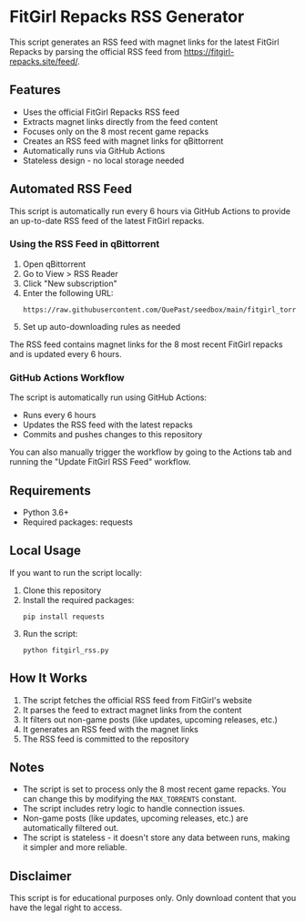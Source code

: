 # FitGirl Repacks RSS Generator

This script generates an RSS feed with magnet links for the latest FitGirl Repacks by parsing the official RSS feed from https://fitgirl-repacks.site/feed/.

## Features

- Uses the official FitGirl Repacks RSS feed
- Extracts magnet links directly from the feed content
- Focuses only on the 8 most recent game repacks
- Creates an RSS feed with magnet links for qBittorrent
- Automatically runs via GitHub Actions
- Stateless design - no local storage needed

## Automated RSS Feed

This script is automatically run every 6 hours via GitHub Actions to provide an up-to-date RSS feed of the latest FitGirl repacks.

### Using the RSS Feed in qBittorrent

1. Open qBittorrent
2. Go to View > RSS Reader
3. Click "New subscription"
4. Enter the following URL:
   ```
   https://raw.githubusercontent.com/QuePast/seedbox/main/fitgirl_torrents.xml
   ```
5. Set up auto-downloading rules as needed

The RSS feed contains magnet links for the 8 most recent FitGirl repacks and is updated every 6 hours.

### GitHub Actions Workflow

The script is automatically run using GitHub Actions:
- Runs every 6 hours
- Updates the RSS feed with the latest repacks
- Commits and pushes changes to this repository

You can also manually trigger the workflow by going to the Actions tab and running the "Update FitGirl RSS Feed" workflow.

## Requirements

- Python 3.6+
- Required packages: requests

## Local Usage

If you want to run the script locally:

1. Clone this repository
2. Install the required packages:
   ```
   pip install requests
   ```
3. Run the script:
   ```
   python fitgirl_rss.py
   ```

## How It Works

1. The script fetches the official RSS feed from FitGirl's website
2. It parses the feed to extract magnet links from the content
3. It filters out non-game posts (like updates, upcoming releases, etc.)
4. It generates an RSS feed with the magnet links
5. The RSS feed is committed to the repository

## Notes

- The script is set to process only the 8 most recent game repacks. You can change this by modifying the `MAX_TORRENTS` constant.
- The script includes retry logic to handle connection issues.
- Non-game posts (like updates, upcoming releases, etc.) are automatically filtered out.
- The script is stateless - it doesn't store any data between runs, making it simpler and more reliable.

## Disclaimer

This script is for educational purposes only. Only download content that you have the legal right to access. 
